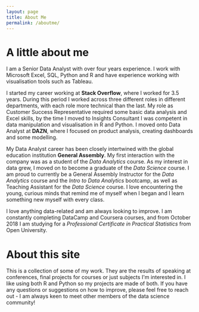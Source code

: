 ```yaml
---
layout: page
title: About Me
permalink: /aboutme/
---
```


# A little about me
I am a Senior Data Analyst with over four years experience. I work with Microsoft Excel, SQL, Python and R and have experience working with visualisation tools such as Tableau.

I started my career working at **Stack Overflow**, where I worked for 3.5 years. During this period I worked across three different roles in different departments, with each role more technical than the last. My role as Customer Success Representative required some basic data analysis and Excel skills, by the time I moved to Insights Consultant I was competent in data manipulation and visualisation in R and Python. I moved onto Data Analyst at **DAZN**, where I focused on product analysis, creating dashboards and some modelling.

My Data Analyst career has been closely intertwined with the global education institution **General Assembly**. My first interaction with the company was as a student of the *Data Analytics* course. As my interest in data grew, I moved on to become a graduate of the *Data Science* course. I am proud to currently be a General Assembly Instructor for the *Data Analytics* course and the *Intro to Data Analytics* bootcamp, as well as Teaching Assistant for the *Data Science* course. I love encountering the young, curious minds that remind me of myself when I began and I learn something new myself with every class.

I love anything data-related and am always looking to improve. I am constantly completing DataCamp and Coursera courses, and from October 2018 I am studying for a *Professional Certificate in Practical Statistics* from Open University.

# About this site
This is a collection of some of my work. They are the results of speaking at conferences, final projects for courses or just subjects I'm interested in. I like using both R and Python so my projects are made of both. If you have any questions or suggestions on how to improve, please feel free to reach out - I am always keen to meet other members of the data science community!
